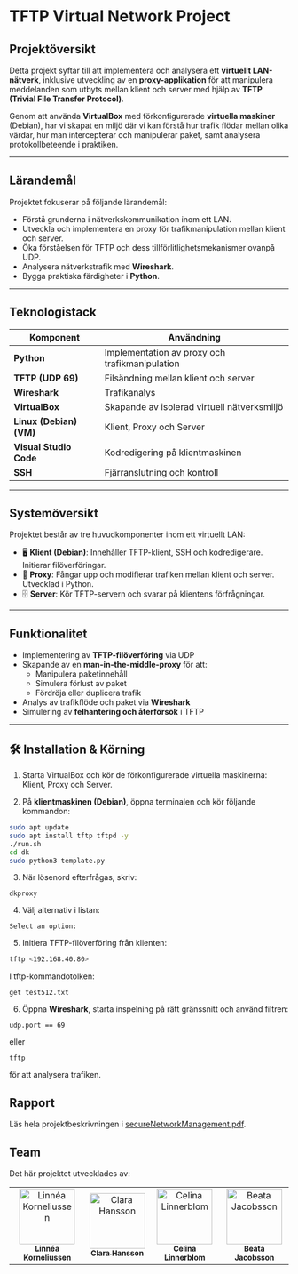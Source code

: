 # TFTP Virtual Network Project

## Projektöversikt

Detta projekt syftar till att implementera och analysera ett **virtuellt LAN-nätverk**, inklusive utveckling av en **proxy-applikation** för att manipulera meddelanden som utbyts mellan klient och server med hjälp av **TFTP (Trivial File Transfer Protocol)**.

Genom att använda **VirtualBox** med förkonfigurerade **virtuella maskiner** (Debian), har vi skapat en miljö där vi kan förstå hur trafik flödar mellan olika värdar, hur man intercepterar och manipulerar paket, samt analysera protokollbeteende i praktiken.

---


## Lärandemål

Projektet fokuserar på följande lärandemål:

- Förstå grunderna i nätverkskommunikation inom ett LAN.
- Utveckla och implementera en proxy för trafikmanipulation mellan klient och server.
- Öka förståelsen för TFTP och dess tillförlitlighetsmekanismer ovanpå UDP.
- Analysera nätverkstrafik med **Wireshark**.
- Bygga praktiska färdigheter i **Python**. 

---

## Teknologistack

| Komponent          | Användning                                  |
|--------------------|----------------------------------------------|
| **Python**         | Implementation av proxy och trafikmanipulation |
| **TFTP (UDP 69)**  | Filsändning mellan klient och server         |
| **Wireshark**      | Trafikanalys                                |
| **VirtualBox**     | Skapande av isolerad virtuell nätverksmiljö  |
| **Linux (Debian) (VM)**    | Klient, Proxy och Server                     |
| **Visual Studio Code** | Kodredigering på klientmaskinen           |
| **SSH**            | Fjärranslutning och kontroll                 |

---

## Systemöversikt

Projektet består av tre huvudkomponenter inom ett virtuellt LAN:

- 🖥 **Klient (Debian)**: Innehåller TFTP-klient, SSH och kodredigerare. Initierar filöverföringar.
- 🔄 **Proxy**: Fångar upp och modifierar trafiken mellan klient och server. Utvecklad i Python.
- 🗄 **Server**: Kör TFTP-servern och svarar på klientens förfrågningar.

---

## Funktionalitet

- Implementering av **TFTP-filöverföring** via UDP
- Skapande av en **man-in-the-middle-proxy** för att:
  - Manipulera paketinnehåll
  - Simulera förlust av paket
  - Fördröja eller duplicera trafik
- Analys av trafikflöde och paket via **Wireshark**
- Simulering av **felhantering och återförsök** i TFTP

---

## 🛠️ Installation & Körning

1. Starta VirtualBox och kör de förkonfigurerade virtuella maskinerna: Klient, Proxy och Server.

2. På **klientmaskinen (Debian)**, öppna terminalen och kör följande kommandon:

```bash
sudo apt update
sudo apt install tftp tftpd -y
./run.sh
cd dk
sudo python3 template.py
```

3. När lösenord efterfrågas, skriv:  
```
dkproxy
```

4. Välj alternativ i listan:
```
Select an option: 
```

5. Initiera TFTP-filöverföring från klienten:

```bash
tftp <192.168.40.80>
```

I tftp-kommandotolken:

```tftp
get test512.txt
```


6. Öppna **Wireshark**, starta inspelning på rätt gränssnitt och använd filtren:

```
udp.port == 69
```
eller
```
tftp
```

för att analysera trafiken.

## Rapport

Läs hela projektbeskrivningen i [secureNetworkManagement.pdf](secureNetworkManagement.pdf).

## Team

Det här projektet utvecklades av:

<table>
  <tr>
    <td align="center">
      <a href="https://github.com/LinneaKorneliussen">
        <img src="https://github.com/LinneaKorneliussen.png" width="100;" alt="Linnéa Korneliussen"/><br/>
        <sub><b>Linnéa Korneliussen</b></sub>
      </a>
    </td>
    <td align="center">
      <a href="https://github.com/S2208913">
        <img src="https://github.com/S2208913.png" width="100;" alt="Clara Hansson"/><br/>
        <sub><b>Clara Hansson</b></sub>
      </a>
    </td>
    <td align="center">
      <a href="https://github.com/Celinalinnerblom">
        <img src="https://github.com/Celinalinnerblom.png" width="100;" alt="Celina Linnerblom"/><br/>
        <sub><b>Celina Linnerblom</b></sub>
      </a>
    </td>
    <td align="center">
      <a href="https://github.com/S2205112">
        <img src="https://github.com/S2205112.png" width="100;" alt="Beata Jacobsson"/><br/>
        <sub><b>Beata Jacobsson</b></sub>
      </a>
    </td>
  </tr>
</table>
